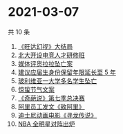 # 2021-03-07

共 10 条

<!-- BEGIN ZHIHUSEARCH -->
<!-- 最后更新时间 Sun Mar 07 2021 00:25:01 GMT+0800 (China Standard Time) -->
1. [《旺达幻视》大结局](https://www.zhihu.com/search?q=旺达幻视)
1. [北大开设电竞人才研修班](https://www.zhihu.com/search?q=北大电竞)
1. [媒体评货拉拉坠亡案](https://www.zhihu.com/search?q=媒体评论货拉拉)
1. [建议应届生身份保留年限延长至 5 年](https://www.zhihu.com/search?q=应届生身份)
1. [玻利维亚一大学多名学生坠亡](https://www.zhihu.com/search?q=玻利维亚)
1. [惊蛰节气文案](https://www.zhihu.com/search?q=惊蛰文案)
1. [《奇葩说》第七季总决赛](https://www.zhihu.com/search?q=奇葩说)
1. [阿里员工发文《致阿里》](https://www.zhihu.com/search?q=致阿里)
1. [迪士尼动画电影《寻龙传说》](https://www.zhihu.com/search?q=寻龙传说)
1. [NBA 全明星对阵出炉](https://www.zhihu.com/search?q=nba全明星)
<!-- END ZHIHUSEARCH -->
